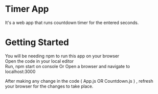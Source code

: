 # Timer App
It's a web app that runs countdown timer for the entered seconds.

# Getting Started
You will be needing npm to run this app on your browser\
Open the code in your local editor\
Run, npm start on console
Or Open a browser and navigate to localhost:3000

After making any change in the code ( App.js OR Countdown.js ) , refresh your browser for the changes to take place.
